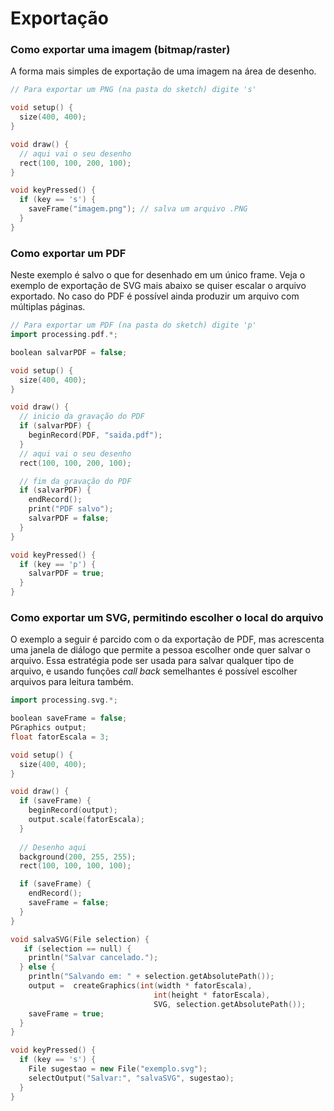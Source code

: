 # Exportação

### Como exportar uma imagem (bitmap/raster)

A forma mais simples de exportação de uma imagem na área de desenho.

```pde
// Para exportar um PNG (na pasta do sketch) digite 's'

void setup() {
  size(400, 400);
}

void draw() {
  // aqui vai o seu desenho
  rect(100, 100, 200, 100);
}

void keyPressed() {
  if (key == 's') {
    saveFrame("imagem.png"); // salva um arquivo .PNG
  }
}
```

### Como exportar um PDF

Neste exemplo é salvo o que for desenhado em um único frame.
Veja o exemplo de exportação de SVG mais abaixo se quiser escalar o arquivo exportado.
No caso do PDF é possível ainda produzir um arquivo com múltiplas páginas.

```pde
// Para exportar um PDF (na pasta do sketch) digite 'p'
import processing.pdf.*;

boolean salvarPDF = false;

void setup() {
  size(400, 400);
}

void draw() {
  // inicio da gravação do PDF
  if (salvarPDF) {
    beginRecord(PDF, "saida.pdf");
  }
  // aqui vai o seu desenho
  rect(100, 100, 200, 100);

  // fim da gravação do PDF
  if (salvarPDF) {
    endRecord();
    print("PDF salvo");
    salvarPDF = false;
  }
}

void keyPressed() {
  if (key == 'p') {
    salvarPDF = true;
  }
}

```

### Como exportar um SVG, permitindo escolher o local do arquivo

O exemplo a seguir é parcido com o da exportação de PDF, mas acrescenta uma janela de diálogo que permite a pessoa escolher onde quer salvar o arquivo. Essa estratégia pode ser usada para salvar qualquer tipo de arquivo, e usando funções *call back* semelhantes é possível escolher arquivos para leitura também.

```pde
import processing.svg.*;

boolean saveFrame = false;
PGraphics output;
float fatorEscala = 3;

void setup() {
  size(400, 400);
}

void draw() {
  if (saveFrame) {
    beginRecord(output);
    output.scale(fatorEscala);
  }
 
  // Desenho aqui
  background(200, 255, 255);
  rect(100, 100, 100, 100);

  if (saveFrame) {
    endRecord();
    saveFrame = false;
  }
}

void salvaSVG(File selection) {
   if (selection == null) {
    println("Salvar cancelado.");
  } else {
    println("Salvando em: " + selection.getAbsolutePath());
    output =  createGraphics(int(width * fatorEscala),
                                int(height * fatorEscala),
                                SVG, selection.getAbsolutePath());
    saveFrame = true;
  }
}

void keyPressed() {
  if (key == 's') {
    File sugestao = new File("exemplo.svg");
    selectOutput("Salvar:", "salvaSVG", sugestao);
  }
}
```
